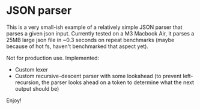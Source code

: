 # JSON parser

This is a very small-ish example of a relatively simple JSON parser that parses a given json input.
Currently tested on a M3 Macbook Air, it parses a 25MB large json file in ~0.3 seconds on repeat 
benchmarks (maybe because of hot fs, haven't benchmarked that aspect yet).

Not for production use.
Implemented:
- Custom lexer
- Custom recursive-descent parser with some lookahead (to prevent left-recursion, the parser looks
ahead on a token to determine what the next output should be)

Enjoy!
